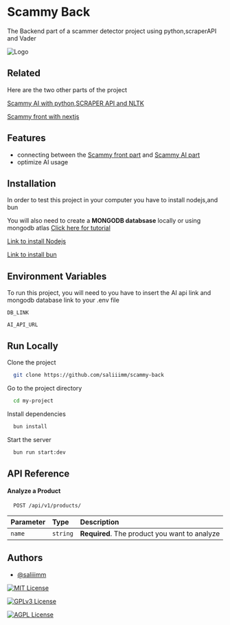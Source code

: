
# Scammy Back

The Backend part of a scammer detector project using python,scraperAPI and Vader




![Logo](https://firebasestorage.googleapis.com/v0/b/my-portfolio-27db3.appspot.com/o/Screenshot%202025-04-10%20094523.png?alt=media&token=e3226c18-1c62-4731-a2fc-f694844ef65d)


## Related

Here are the two other parts of the project

[Scammy AI with python,SCRAPER API and NLTK](https://github.com/saliiimm/scammy-ai)

[Scammy front with nextjs](https://github.com/saliiimm/scammy-front)


## Features

- connecting between the [Scammy front part](https://github.com/saliiimm/scammy-front) and [Scammy AI part](https://github.com/saliiimm/scammy-ai)
- optimize AI usage


## Installation

In order to test this project in your computer you have to install nodejs,and bun

You will also need to create a **MONGODB databsase** locally or using mongodb atlas [Click here for tutorial](https://www.mongodb.com/resources/products/fundamentals/create-database) 


[Link to install Nodejs](https://nodejs.org/en/download)


[Link to install bun](https://bun.sh/docs/installation)


    


## Environment Variables

To run this project, you will need to you have to insert the AI api link and mongodb database link  to your .env file

`DB_LINK`

`AI_API_URL`


## Run Locally

Clone the project

```bash
  git clone https://github.com/saliiimm/scammy-back
```

Go to the project directory

```bash
  cd my-project
```

Install dependencies
```bash
  bun install
```
Start the server

```bash
  bun run start:dev
```


## API Reference

#### Analyze a Product

```http
  POST /api/v1/products/
```

| Parameter | Type     | Description                |
| :-------- | :------- | :------------------------- |
| `name` | `string` | **Required**. The product you want to analyze  |




## Authors

- [@saliiimm](https://github.com/saliiimm)

  
[![MIT License](https://img.shields.io/badge/License-MIT-green.svg)](https://choosealicense.com/licenses/mit/)   


[![GPLv3 License](https://img.shields.io/badge/License-GPL%20v3-yellow.svg)](https://opensource.org/licenses/)  

[![AGPL License](https://img.shields.io/badge/license-AGPL-blue.svg)](http://www.gnu.org/licenses/agpl-3.0)


